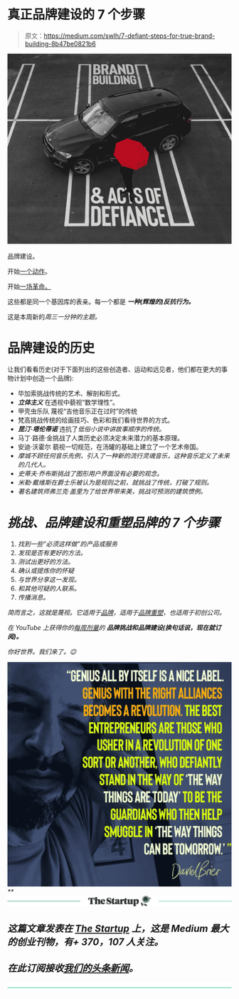 # 真正品牌建设的 7 个步骤

> 原文：<https://medium.com/swlh/7-defiant-steps-for-true-brand-building-8b47be0821b6>

![](img/dd66e473b215c1117e3a31c0e7f78835.png)

品牌建设。

开始[一个动作](https://www.risingabovethenoise.com/brand-intervention-transform-brand-movement/)。

开始[一场革命。](https://www.risingabovethenoise.com/3-secrets-to-launching-a-brand-revolution/)

这些都是同一个基因库的表亲。每一个都是 ***一种(辉煌的)反抗行为。***

这是本周新的*周三一分钟的主题。*

# 品牌建设的历史

让我们看看历史(对于下面列出的这些创造者、运动和远见者，他们都在更大的事物计划中创造一个品牌):

*   毕加索挑战传统的艺术、解剖和形式。
*   ***立体主义*** 在透视中藐视“数学理性”。
*   甲壳虫乐队 蔑视“吉他音乐正在过时”的传统
*   梵高挑战传统的绘画技巧、色彩和我们看待世界的方式。
*   ***昆汀·塔伦蒂诺*** 违抗了*低俗小说中讲故事顺序的传统。*
*   马丁·路德·金挑战了人类历史必须决定未来潜力的基本原理。
*   安迪·沃霍尔 藐视一切规范，在汤罐的基础上建立了一个艺术帝国。
*   *摩城不顾任何音乐先例，引入了一种新的流行灵魂音乐，这种音乐定义了未来的几代人。*
*   *史蒂夫·乔布斯挑战了图形用户界面没有必要的观念。*
*   *米勒·戴维斯在爵士乐被认为是规则之前，就挑战了传统，打破了规则。*
*   *著名建筑师弗兰克·盖里为了给世界带来美，挑战可预测的建筑惯例。*

# *挑战、品牌建设和重塑品牌的 7 个步骤*

1.  *找到一些“必须这样做”的产品或服务*
2.  *发现是否有更好的方法。*
3.  *测试出更好的方法。*
4.  *确认或提炼你的怀疑*
5.  *与世界分享这一发现。*
6.  *和其他可疑的人联系。*
7.  *传播消息。*

*简而言之，这就是蔑视。它适用于[品牌](https://www.risingabovethenoise.com/new-video-teaches-magic-branding-2-minutes/)，适用于[品牌重塑](https://www.risingabovethenoise.com/how-to-rebrand-19-questions-ask-before-you-start/)，也适用于初创公司。*

*在 YouTube 上获得你的[每周剂量](https://www.youtube.com/watch?v=qSigyw5S4AM&list=PLpkEFqzZFOZ_aeEt44vIDEGWCO4mUW9Tp)的 ***品牌挑战和品牌建设(换句话说，现在就订阅)。****

*你好世界。我们来了。😉*

*![](img/a54b28cd4594d612bdb0ad2c1fffba1d.png)**[![](img/308a8d84fb9b2fab43d66c117fcc4bb4.png)](https://medium.com/swlh)*

## *这篇文章发表在 [The Startup](https://medium.com/swlh) 上，这是 Medium 最大的创业刊物，有+ 370，107 人关注。*

## *在此订阅接收[我们的头条新闻](http://growthsupply.com/the-startup-newsletter/)。*

*[![](img/b0164736ea17a63403e660de5dedf91a.png)](https://medium.com/swlh)*